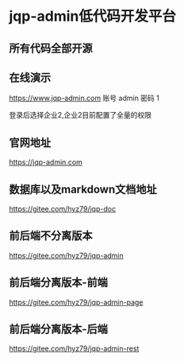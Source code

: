 # jqp-admin低代码开发平台

## 所有代码全部开源

## 在线演示
https://www.jqp-admin.com
账号 admin
密码 1

登录后选择企业2,企业2目前配置了全量的权限

## 官网地址 
https://jqp-admin.com

## 数据库以及markdown文档地址
https://gitee.com/hyz79/jqp-doc

## 前后端不分离版本
https://gitee.com/hyz79/jqp-admin

## 前后端分离版本-前端
https://gitee.com/hyz79/jqp-admin-page

## 前后端分离版本-后端
https://gitee.com/hyz79/jqp-admin-rest

